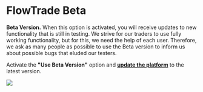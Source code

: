# FlowTrade Beta

**Beta Version.** When this option is activated, you will receive updates to new functionality that is still in testing. We strive for our traders to use fully working functionality, but for this, we need the help of each user. Therefore, we ask as many people as possible to use the Beta version to inform us about possible bugs that eluded our testers.

Activate the **"Use Beta Version"** option and [**update the platform**](broken-reference) to the latest version.

![](<../.gitbook/assets/image (353).png>)
